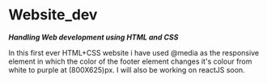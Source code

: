 # Website_dev
<i><b><p>Handling Web development using HTML and CSS</p></b></i>
In this first ever HTML+CSS website i have used @media as the responsive element in which the color of the footer element changes it's colour from white to purple at (800X625)px.
I will also be working on reactJS soon.
